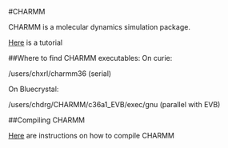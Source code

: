 #CHARMM

CHARMM is a molecular dynamics simulation package.

[Here](http://www.charmmtutorial.org/) is a tutorial 

##Where to find CHARMM executables: 
On curie:

/users/chxrl/charmm36  (serial)

On Bluecrystal:

/users/chdrg/CHARMM/c36a1_EVB/exec/gnu (parallel with EVB)

##Compiling CHARMM

[Here](./compiling_charmm.md) are instructions on how to compile CHARMM
